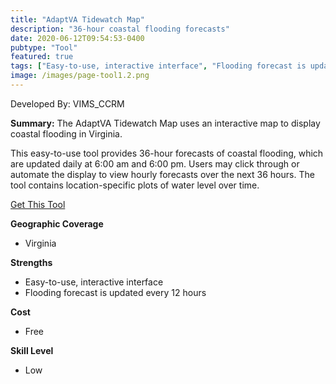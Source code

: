 ```yaml
---
title: "AdaptVA Tidewatch Map"
description: "36-hour coastal flooding forecasts"
date: 2020-06-12T09:54:53-0400
pubtype: "Tool"
featured: true
tags: ["Easy-to-use, interactive interface", "Flooding forecast is updated every 12 hours"]
image: /images/page-tool1.2.png
---
```

Developed By: VIMS_CCRM

**Summary:** The AdaptVA Tidewatch Map uses an interactive map to display coastal flooding in Virginia. 

This easy-to-use tool provides 36-hour forecasts of coastal flooding, which are updated daily at 6:00 am and 6:00 pm. Users may click through or automate the display to view hourly forecasts over the next 36 hours. The tool contains location-specific plots of water level over time.

<a href="http://cmap2.vims.edu/AdaptVA/adaptVA_viewer.html" target="_blank">Get This Tool</a>

__**Geographic Coverage**__
-  Virginia

__**Strengths**__
-  Easy-to-use, interactive interface
-   Flooding forecast is updated every 12 hours

__**Cost**__
- Free

__**Skill Level**__
- Low
